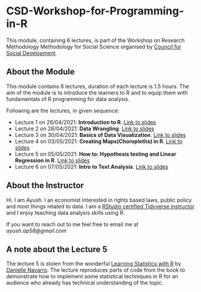 # CSD-Workshop-for-Programming-in-R

This module, containing 6 lectures, is part of the Workshop on Research Methodology Methodology for Social Science organised by [Council for Social Development](https://csdindia.org/).

## About the Module

This module contains 6 lectures, duration of each lecture is 1.5 hours. The aim of the module is to introduce the learners to R and to equip them with fundamentals of R programming for data analysis.

Following are the lectures, in given sequence:

  * Lecture 1 on 26/04/2021: __Introduction to R__. [Link to slides](/lecture1.html)
  * Lecture 2 on 28/04/2021: __Data Wrangling__. [Link to slides](/lecture2.html)
  * Lecture 3 on 30/04/2021: __Basics of Data Visualization__. [Link to slides](/lecture3.html)
  * Lecture 4 on 03/05/2021: __Creating Maps(Choropleths) in R__. [Link to slides](/lecture4.html)
  * Lecture 5 on 05/05/2021: __How to: Hypothesis testing and Linear Regression in R__. [Link to slides](/lecture5.html)
  * Lecture 6 on 07/05/2021: __Intro to Text Analysis__. [Link to slides](/lecture6.html)
  
## About the Instructor

Hi. I am Ayush. I an economist interested in rights based laws, public policy and most things related to data. I am a [RStudio certified Tidyverse instructor](https://education.rstudio.com/trainers/people/patel+ayush/) and I enjoy teaching data analysis skills using R.

If you want to reach out to me feel free to email me at _ayush.ap58@gmail.com_

## A note about the Lecture 5

The lecture 5 is stolen from the wonderful [Learning Statistics with R](https://learningstatisticswithr.com/) by [Danielle Navarro](https://twitter.com/djnavarro). The lecture reproduces parts of code from the book to demonstrate how to implement some statistical techniques in R for an audience who already has technical understanding of the topic.